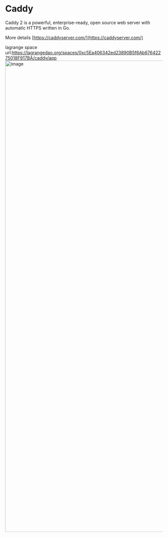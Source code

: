 Caddy
=======
Caddy 2 is a powerful, enterprise-ready, open source web server with automatic HTTPS written in Go.

More details [https://caddyserver.com/](https://caddyserver.com/)

lagrange space url:https://lagrangedao.org/spaces/0xc5Ea406342ed23890B5f6Ab67642275018F917BA/caddy/app
<img width="1507" alt="image" src="https://github.com/Mario-y/awesome-swanchain/assets/39185425/41d65ff6-53bf-49f3-bfc6-7312bfa2332a">
